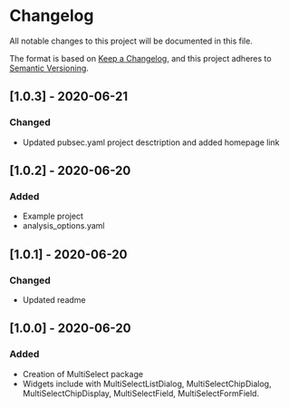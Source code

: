 # Changelog
All notable changes to this project will be documented in this file.

The format is based on [Keep a Changelog](https://keepachangelog.com/en/1.0.0/),
and this project adheres to [Semantic Versioning](https://semver.org/spec/v2.0.0.html).

## [1.0.3] - 2020-06-21
### Changed
- Updated pubsec.yaml project desctription and added homepage link

## [1.0.2] - 2020-06-20
### Added
- Example project
- analysis_options.yaml

## [1.0.1] - 2020-06-20
### Changed
- Updated readme

## [1.0.0] - 2020-06-20
### Added
- Creation of MultiSelect package
- Widgets include with MultiSelectListDialog, MultiSelectChipDialog, MultiSelectChipDisplay, 
MultiSelectField, MultiSelectFormField.
